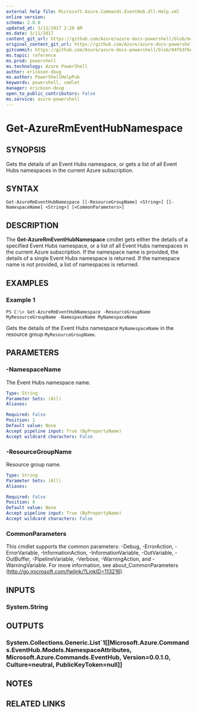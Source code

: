```yaml
---
external help file: Microsoft.Azure.Commands.EventHub.dll-Help.xml
online version: 
schema: 2.0.0
updated_at: 3/11/2017 2:20 AM
ms.date: 3/11/2017
content_git_url: https://github.com/Azure/azure-docs-powershell/blob/master/azureps-cmdlets-docs/ResourceManager/AzureRM.EventHub/v0.1.0/Get-AzureRmEventHubNamespace.md
original_content_git_url: https://github.com/Azure/azure-docs-powershell/blob/master/azureps-cmdlets-docs/ResourceManager/AzureRM.EventHub/v0.1.0/Get-AzureRmEventHubNamespace.md
gitcommit: https://github.com/Azure/azure-docs-powershell/blob/04f63f6e685743ace2c57eb157574e34e8610b1c/azureps-cmdlets-docs/ResourceManager/AzureRM.EventHub/v0.1.0/Get-AzureRmEventHubNamespace.md
ms.topic: reference
ms.prod: powershell
ms.technology: Azure PowerShell
author: erickson-doug
ms.author: PowerShellHelpPub
keywords: powershell, cmdlet
manager: erickson-doug
open_to_public_contributors: False
ms.service: azure-powershell
---
```


# Get-AzureRmEventHubNamespace

## SYNOPSIS
Gets the details of an Event Hubs namespace, or gets a list of all Event Hubs namespaces in the current Azure subscription.

## SYNTAX

```
Get-AzureRmEventHubNamespace [[-ResourceGroupName] <String>] [[-NamespaceName] <String>] [<CommonParameters>]
```

## DESCRIPTION
The **Get-AzureRmEventHubNamespace** cmdlet gets either the details of a specified Event Hubs namespace, or a list of all Event Hubs namespaces in the current Azure subscription. If the namespace name is provided, the details of a single Event Hubs namespace is returned. If the namespace name is not provided, a list of namespaces is returned.

## EXAMPLES

### Example 1
```
PS C:\> Get-AzureRmEventHubNamespace -ResourceGroupName MyResourceGroupName -NamespaceName MyNamespaceName
```

Gets the details of the Event Hubs namespace `MyNamespaceName` in the resource group `MyResourceGroupName`.

## PARAMETERS

### -NamespaceName
The Event Hubs namespace name.

```yaml
Type: String
Parameter Sets: (All)
Aliases: 

Required: False
Position: 1
Default value: None
Accept pipeline input: True (ByPropertyName)
Accept wildcard characters: False
```

### -ResourceGroupName
Resource group name.

```yaml
Type: String
Parameter Sets: (All)
Aliases: 

Required: False
Position: 0
Default value: None
Accept pipeline input: True (ByPropertyName)
Accept wildcard characters: False
```

### CommonParameters
This cmdlet supports the common parameters: -Debug, -ErrorAction, -ErrorVariable, -InformationAction, -InformationVariable, -OutVariable, -OutBuffer, -PipelineVariable, -Verbose, -WarningAction, and -WarningVariable. For more information, see about_CommonParameters (http://go.microsoft.com/fwlink/?LinkID=113216).

## INPUTS

### System.String

## OUTPUTS

### System.Collections.Generic.List`1[[Microsoft.Azure.Commands.EventHub.Models.NamespaceAttributes, Microsoft.Azure.Commands.EventHub, Version=0.0.1.0, Culture=neutral, PublicKeyToken=null]]

## NOTES

## RELATED LINKS

